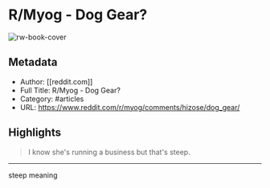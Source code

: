 # R/Myog - Dog Gear?

![rw-book-cover](https://readwise-assets.s3.amazonaws.com/static/images/article0.00998d930354.png)

## Metadata
- Author: [[reddit.com]]
- Full Title: R/Myog - Dog Gear?
- Category: #articles
- URL: https://www.reddit.com/r/myog/comments/hizose/dog_gear/

## Highlights
> I know she's running a business but that's steep.

---

steep meaning



